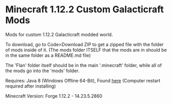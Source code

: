 # Minecraft 1.12.2 Custom Galacticraft Mods

Mods for custom 1.12.2 Galacticraft modded world.

To download, go to Code>Download ZIP to get a zipped file with the folder of mods inside of it. (The mods folder ITSELF that the mods are in should be in the same folder as a README.md file)

The 'Flan' folder itself should be in the main '.minecraft' folder, while all of the mods go into the 'mods' folder.

Requires: Java 8 (Windows Offline 64-Bit), Found [here](https://www.java.com/en/download/manual.jsp) (Computer restart required after installing)

Minecraft Version: Forge 1.12.2 - 14.23.5.2860
